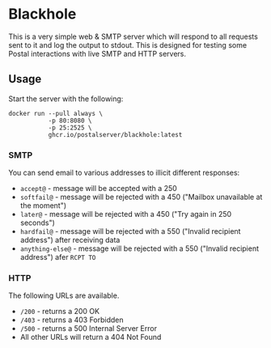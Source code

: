 # Blackhole

This is a very simple web & SMTP server which will respond to all requests sent to it and log the output to stdout. This is designed for testing some Postal interactions with live SMTP and HTTP servers.

## Usage

Start the server with the following:

```
docker run --pull always \
           -p 80:8080 \
           -p 25:2525 \
           ghcr.io/postalserver/blackhole:latest
```

### SMTP

You can send email to various addresses to illicit different responses:

* `accept@` - message will be accepted with a 250 
* `softfail@` - message will be rejected with a 450 ("Mailbox unavailable at the moment")
* `later@` - message will be rejected with a 450 ("Try again in 250 seconds")
* `hardfail@` - message will be rejected with a 550 ("Invalid recipient address") after receiving data
* `anything-else@` - message will be rejected with a 550 ("Invalid recipient address") afer `RCPT TO`

### HTTP

The following URLs are available. 

* `/200` - returns a 200 OK
* `/403` - returns a 403 Forbidden
* `/500` - returns a 500 Internal Server Error
* All other URLs will return a 404 Not Found
